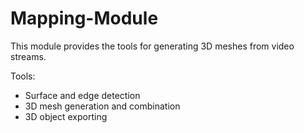 # Mapping-Module

This module provides the tools for generating 3D meshes from video streams.

Tools:
- Surface and edge detection
- 3D mesh generation and combination
- 3D object exporting
